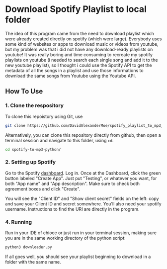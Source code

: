 # Download Spotify Playlist to local folder

The idea of this program came from the need to download playlist which were already created directly on spotify (which were large).
Everybody uses some kind of websites or apps to download music or videos from youtube, but my problem was that i did not have any download-ready playlists on youtube!
It was really boring and time consuming to recreate my spotify playlists on youtube (i needed to search each single song and add it to the new youtube playlist), so I thought i could use the Spotify API to get the metadata of all the songs in a playlist and use those informations to download the same songs from Youtube using the Youtube API.

## How To Use
### 1. Clone the respository

To clone this repoistory using Git, use

```bash
git clone https://github.com/DavidAlexanderMoe/spotify_playlist_to_mp3_folder
```

Alternatively, you can clone this repository directly from github, then open a terminal session and navigate to this folder, using `cd`.

```bash
cd spotify-to-mp3-python/
```

### 2. Setting up Spotify

Go to the Spotify [dashboard](https://developer.spotify.com/dashboard/).  Log in. Once at the Dashboard, click the green button labeled "Create App". Just put "Testing", or whatever you want, for both "App name" and "App description". Make sure to check both agreement boxes and click "Create".

You will see the "Client ID" and "Show client secret" fields on the left: copy and save your Client ID and secret somewhere.
You'll also need your spotify username. 
Instructions to find the URI are directly in the program.

### 4. Running

Run in your IDE of chioce or just run in your terminal session, making sure you are in the same working directory of the python script:

```bash
python3 downloader.py
```

If all goes well, you should see your playlist beginning to download in a folder with the same name.
